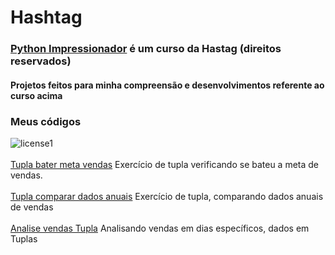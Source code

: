 # Hashtag 
### [Python Impressionador](https://portalhashtag.com) é um curso da Hastag (direitos reservados)
#### Projetos feitos para minha compreensão e desenvolvimentos referente ao curso acima
### Meus códigos

![license1](https://img.shields.io/static/v1?label=License&message=MIT&color=orange)
<br><br>[Tupla bater meta vendas](py-impressionador/M11/ex-tupla_01_bateu_meta.py) Exercício de tupla verificando se bateu a meta de vendas.
<br><br>[Tupla comparar dados anuais](py-impressionador/M11/ex-tupla_02_compara_ano_anterior.py) Exercício de tupla, comparando dados anuais de vendas
<br><br>[Analise vendas Tupla](py-impressionador/M11/ex-tupla_04_analise_vendas.py) Analisando vendas em dias específicos, dados em Tuplas
<br><br>
<br><br>
